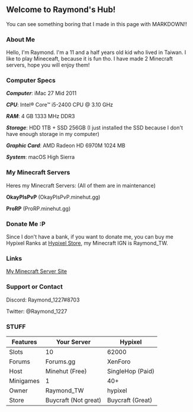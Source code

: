 ## Welcome to Raymond's Hub!

You can see something boring that I made in this page with MARKDOWN!!

### About Me

Hello, I'm Raymond. I'm a 11 and a half years old kid who lived in Taiwan. I like to play Mineceaft, because it is fun tho. I have made 2 Minecraft servers, hope you will enjoy them!

### Computer Specs

***Computer***: iMac 27 Mid 2011

***CPU***: Intel® Core™ i5-2400 CPU @ 3.10 GHz

***RAM***: 4 GB 1333 MHz DDR3

***Storage***: HDD 1TB + SSD 256GB (I just installed the SSD because I don't have enough storage in my computer)

***Graphic Card***: AMD Radeon HD 6970M 1024 MB

***System***: macOS High Sierra

### My Minecraft Servers

Heres my Minecraft Servers: (All of them are in maintenance)

**OkayPlsPvP** (OkayPlsPvP.minehut.gg)

**ProRP** (ProRP.minehut.gg) 

### Donate Me :P

Since I don't have a bank, if you want to donate me, you can buy me Hypixel Ranks at [Hypixel Store](https://store.hypixel.net), my Minecraft IGN is Raymond_TW.

### Links

[My Minecraft Server Site](https://idkcraftmc.tk)

### Support or Contact

Discord: Raymond_1227#8703

Twitter: @Raymond_1227

### STUFF

Features | Your Server | Hypixel
------------- | ------------- | -------------
Slots | 10 | 62000
Forums | Forums.gg | XenForo
Host | Minehut (Free) | SingleHop (Paid)
Minigames | 1 | 40+
Owner | Raymond_TW | hypixel
Store | Buycraft (Not great) | Buycraft (Great)
